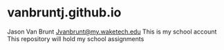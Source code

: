 # vanbruntj.github.io
Jason Van Brunt
Jvanbrunt@my.waketech.edu
This is my school account
This repository will hold my school assignments